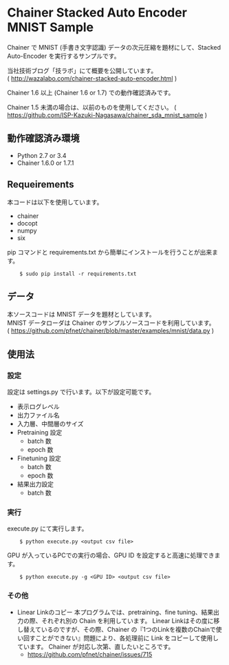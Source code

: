 # Chainer Stacked Auto Encoder MNIST Sample
Chainer で MNIST (手書き文字認識) データの次元圧縮を題材にして、Stacked Auto-Encoder を実行するサンプルです。  
  
当社技術ブログ「技ラボ」にて概要を公開しています。  
( http://wazalabo.com/chainer-stacked-auto-encoder.html )

Chainer 1.6 以上 (Chainer 1.6 or 1.7) での動作確認済みです。

Chainer 1.5 未満の場合は、以前のものを使用してください。
( https://github.com/ISP-Kazuki-Nagasawa/chainer_sda_mnist_sample )

## 動作確認済み環境
- Python 2.7 or 3.4
- Chainer 1.6.0 or 1.7.1


## Requeirements
本コードは以下を使用しています。
- chainer
- docopt
- numpy
- six
  
pip コマンドと requirements.txt から簡単にインストールを行うことが出来ます。

        $ sudo pip install -r requirements.txt


## データ
本ソースコードは MNIST データを題材としています。  
MNIST データローダは Chainer のサンプルソースコードを利用しています。  
( https://github.com/pfnet/chainer/blob/master/examples/mnist/data.py )


## 使用法
### 設定
設定は settings.py で行います。以下が設定可能です。
- 表示ログレベル
- 出力ファイル名
- 入力層、中間層のサイズ
- Pretraining 設定
    - batch 数
    - epoch 数
- Finetuning 設定
    - batch 数
    - epoch 数
- 結果出力設定
    - batch 数

### 実行
execute.py にて実行します。

        $ python execute.py <output csv file>

GPU が入っているPCでの実行の場合、GPU ID を設定すると高速に処理できます。

        $ python execute.py -g <GPU ID> <output csv file>


### その他
- Linear Linkのコピー
本プログラムでは、pretraining、fine tuning、結果出力の際、それぞれ別の Chain を利用しています。
Linear Linkはその度に移し替えているのですが、その際、Chainer の『1つのLinkを複数のChainで使い回すことができない』問題により、各処理前に Link をコピーして使用しています。
Chainer が対応し次第、直したいところです。
    - https://github.com/pfnet/chainer/issues/715





